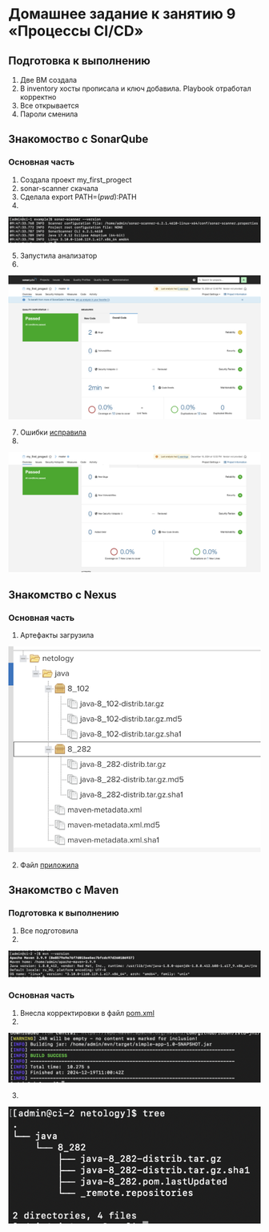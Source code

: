 # Домашнее задание к занятию 9 «Процессы CI/CD»

## Подготовка к выполнению

1. Две ВМ создала 
2. В inventory хосты прописала и ключ добавила. Playbook отработал корректно
3. Все открывается
4. Пароли сменила

## Знакомоство с SonarQube

### Основная часть

1. Создала проект my_first_progect
2. sonar-scanner скачала 
3. Сделала export PATH=$(pwd):$PATH
4. 

![скриншот](./screenshots/1.4.png)

5. Запустила анализатор
6. 

![скриншот](./screenshots/1.6.png)

7. Ошибки [исправила](./example/fail.py) 
8. 

![скриншот](./screenshots/1.8.png)

## Знакомство с Nexus

### Основная часть

1. Артефакты загрузила 

![скриншот](./screenshots/2.1.png)

2. Файл [приложила](./maven-metadata.xml)

## Знакомство с Maven

### Подготовка к выполнению

1. Все подготовила 
2. 

![скриншот](./screenshots/3.2.png)

### Основная часть

1. Внесла корректировки в файл [pom.xml](./mvn/pom.xml)
2. 

![скриншот](./screenshots/4.2.png)

3. 

![скриншот](./screenshots/4.3.png)
